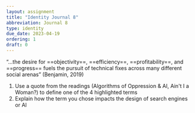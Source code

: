 ```yaml
---
layout: assignment
title: "Identity Journal 8"
abbreviation: Journal 8
type: identity
due_date: 2023-04-19
ordering: 1
draft: 0
---
```


“...the desire for ==objectivity==, ==efficiency==, ==profitability==, and ==progress== fuels the pursuit of technical fixes across many different social arenas” (Benjamin, 2019)

1. Use a quote from the readings (Algorithms of Oppression & AI, Ain't I a Woman?) to define one of the 4 highlighted terms
1. Explain how the term you chose impacts the design of search engines or AI
